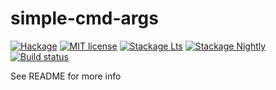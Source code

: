 # simple-cmd-args

[![Hackage](https://img.shields.io/hackage/v/simple-cmd-args.svg)](https://hackage.haskell.org/package/simple-cmd-args)
[![MIT license](https://img.shields.io/badge/license-MIT-blue.svg)](LICENSE)
[![Stackage Lts](http://stackage.org/package/simple-cmd-args/badge/lts)](http://stackage.org/lts/package/simple-cmd-args)
[![Stackage Nightly](http://stackage.org/package/simple-cmd-args/badge/nightly)](http://stackage.org/nightly/package/simple-cmd-args)
[![Build status](https://secure.travis-ci.org/juhp/simple-cmd-args.svg)](https://travis-ci.org/juhp/simple-cmd-args)

See README for more info